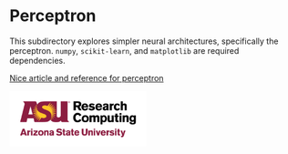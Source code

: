 Perceptron
==========

This subdirectory explores simpler neural architectures, specifically the
perceptron. `numpy`, `scikit-learn`, and `matplotlib` are required
dependencies.

[Nice article and reference for perceptron][0]


<img src="../../assets/ASURC_logo.png" width="240">


[0]: https://towardsdatascience.com/rosenblatts-perceptron-the-very-first-neural-network-37a3ec09038a
